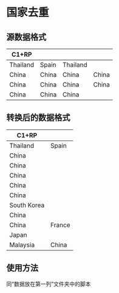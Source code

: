 # 国家去重
## 源数据格式
| C1+RP    |       |          |       |
|----------|-------|----------|-------|
| Thailand | Spain | Thailand |       |
| China    | China | China    | China |
| China    | China | China    | China |
| China    | China | China    |

## 转换后的数据格式
| C1+RP       |        |
|-------------|--------|
| Thailand    | Spain  |
| China       |        |
| China       |        |
| China       |        |
| China       |        |
| China       |        |
| South Korea |        |
| China       |        |
| China       | France |
| Japan       |        |
| Malaysia    | China  |

## 使用方法
同“数据放在第一列”文件夹中的脚本
